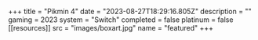 +++
title = "Pikmin 4"
date = "2023-08-27T18:29:16.805Z"
description = ""
gaming = 2023
system = "Switch"
completed = false
platinum = false
[[resources]]
src = "images/boxart.jpg"
name = "featured"
+++

<!-- Start writing here...

**Final trophy count: __ of __**

![Trophy List](images/trophies.jpg) -->
